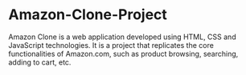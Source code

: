 # Amazon-Clone-Project
Amazon Clone is a web application developed using HTML, CSS and JavaScript technologies. It  is a project that replicates the core functionalities of Amazon.com, such as product browsing,  searching, adding to cart, etc.
